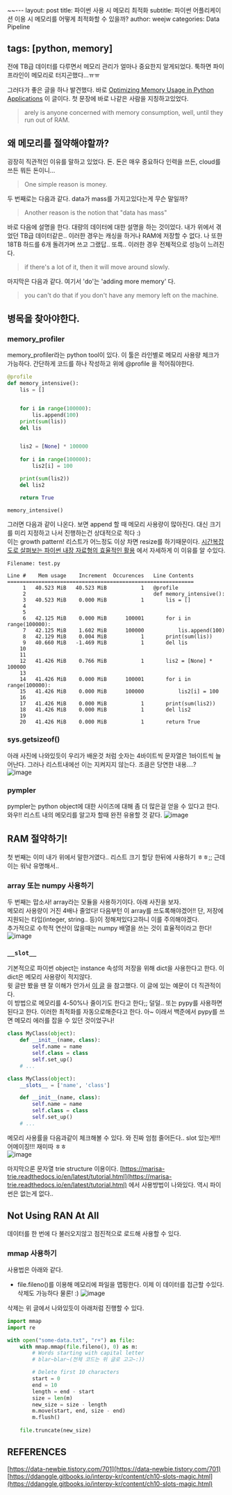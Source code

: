 ~~---
layout: post
title: 파이썬 사용 시 메모리 최적화 
subtitle: 파이썬 어플리케이션 이용 시 메모리를 어떻게 최적화할 수 있을까? 
author: weejw
categories: Data Pipeline

tags: [python, memory]
---

전에 TB급 데이터를 다루면서 메모리 관리가 얼마나 중요한지 알게되었다. 툭하면 파이프라인이 메모리로 터지곤했다...ㅠㅠ<br>

그러다가 좋은 글을 하나 발견했다. 바로 [Optimizing Memory Usage in Python Applications](https://martinheinz.dev/blog/68) 이 글이다. 첫 문장에 바로 나같은 사람을 지칭하고있었다. <br>
> arely is anyone concerned with memory consumption, well, until they run out of RAM.


## 왜 메모리를 절약해야할까?
굉장히 직관적인 이유를 말하고 있었다. 돈. 돈은 매우 중요하다 인력을 쓰든, cloud를 쓰든 뭐든 돈이니...<br>
> One simple reason is money. 

두 번째로는 다음과 같다. data가 mass를 가지고있다는게 무슨 말일까?<br> 
> Another reason is the notion that "data has mass"

바로 다음에 설명을 한다. 대량의 데이터에 대한 설명을 하는 것이었다. 내가 위에서 겪었던 TB급 데이터같은.. 
이러한 경우는 캐싱을 하거나 RAM에 저장할 수 없다. 나 또한 18TB 하드를 6개 돌려가며 쓰고 그랬답.. 또륵..
이러한 경우 전체적으로 성능이 느려진다. 
> if there's a lot of it, then it will move around slowly.

마지막은 다음과 같다. 여기서 'do'는 'adding more memory' 다. 
> you can't do that if you don't have any memory left on the machine.

## 병목을 찾아야한다. 

### memory_profiler
memory_profiler라는 python tool이 있다. 이 툴은 라인별로 메모리 사용량 체크가 가능하다. 간단하게 코드를 하나 작성하고 위에 @profile 을 적어줘야한다.<br>
```python
@profile
def memory_intensive():
    lis = []


    for i in range(100000):
        lis.append(100)
    print(sum(lis)) 
    del lis


    lis2 = [None] * 100000
    
    for i in range(100000):
        lis2[i] = 100

    print(sum(lis2))
    del lis2

    return True

memory_intensive()
```

그러면 다음과 같이 나온다. 보면 append 할 때 메모리 사용량이 많아진다. 대신 크기를 미리 지정하고 나서 진행하는건 상대적으로 적다 :) <br>
이는 growth pattern! 리스트가 어느정도 이상 차면 resize를 하기때문이다. [시간복잡도로 살펴보는 파이썬 내장 자료형의 효율적인 활용](https://www.youtube.com/watch?v=XXGd_t6YF50&list=PLZPhyNeJvHRlECdmkJ7M8konKB0NhBfve&index=4) 에서 자세하게 이 이유를 알 수있다.
```shell
Filename: test.py

Line #    Mem usage    Increment  Occurences   Line Contents
============================================================
     1   40.523 MiB   40.523 MiB           1   @profile
     2                                         def memory_intensive():
     3   40.523 MiB    0.000 MiB           1       lis = []
     4
     5
     6   42.125 MiB    0.000 MiB      100001       for i in range(100000):
     7   42.125 MiB    1.602 MiB      100000           lis.append(100)
     8   42.129 MiB    0.004 MiB           1       print(sum(lis))
     9   40.660 MiB   -1.469 MiB           1       del lis
    10
    11
    12   41.426 MiB    0.766 MiB           1       lis2 = [None] * 100000
    13
    14   41.426 MiB    0.000 MiB      100001       for i in range(100000):
    15   41.426 MiB    0.000 MiB      100000           lis2[i] = 100
    16
    17   41.426 MiB    0.000 MiB           1       print(sum(lis2))
    18   41.426 MiB    0.000 MiB           1       del lis2
    19
    20   41.426 MiB    0.000 MiB           1       return True
```

### sys.getsizeof()

아래 사진에 나와있듯이 우리가 배운것 처럼 숫자는 4바이트씩 문자열은 1바이트씩 늘어난다. 그러나 리스트내에선 이는 지켜지지 않는다. 조큼은 당연한 내용....?<br>
![image](https://user-images.githubusercontent.com/33684393/160036604-7f4ab1fb-2fc5-4951-bf1b-17f337e0e2ff.png)

### pympler

pympler는 python object에 대한 사이즈에 대해 좀 더 많은걸 얻을 수 있다고 한다. 
 와우!! 리스트 내의 메모리를 알고자 할때 완전 유용할 것 같다.
![image](https://user-images.githubusercontent.com/33684393/160036941-35ab186c-bfed-4631-851c-aa4698828abd.png)


## RAM 절약하기!

첫 번째는 이미 내가 위에서 말한거였다.. 리스트 크기 할당 한뒤에 사용하기 ㅎㅎ;; 근데 이는 워낙 유명해서..<br>

### array 또는 numpy 사용하기
두 번째는 맙소사! array라는 모듈을 사용하기이다. 아래 사진을 보자.<br>
메모리 사용량이 거진 4배나 줄었다! 다음부턴 이 array를 쓰도록해야겠어!! 단, 저장에 지원되는 타입(integer, string.. 등)이 정해져있다고하니 이를 주의해야겠다.<br>
추가적으로 수학적 연산이 많을때는 numpy 배열을 쓰는 것이 효율적이라고 한다! <br>
![image](https://user-images.githubusercontent.com/33684393/160037864-b7feb2a2-be68-4216-bb58-bdbaf9afe2f2.png)

### `__slot__` 
기본적으로 파이썬 object는 instance 속성의 저장을 위해 dict을 사용한다고 한다. 이 dict은 메모리 사용량이 적지않다.<br>
윗 글만 봤을 땐 잘 이해가 안가서 [이 글](https://ddanggle.gitbooks.io/interpy-kr/content/ch10-slots-magic.html) 을 참고했다. 이 글에 있는 예문이 더 직관적이다.<br>
이 방법으로 메모리를 4-50%나 줄이기도 한다고 한다;; 덜덜.. 또는 pypy를 사용하면된다고 한다. 이러한 최적화를 자동으로해준다고 한다. 아~ 이래서 백준에서 pypy를 쓰면 메모리 에러를 잡을 수 있던 것이었구나!<br>
```python
class MyClass(object):
    def __init__(name, class):
        self.name = name
        self.class = class
        self.set_up()
    # ...
```
```python
class MyClass(object):
    __slots__ = ['name', 'class']

    def __init__(name, class):
        self.name = name
        self.class = class
        self.set_up()
    # ...
```

메모리 사용률을 다음과같이 체크해볼 수 있다. 와 진짜 엄첨 줄어든다.. slot 있는게!!! 어메이징!!! 재미따 ㅎㅎ <br>
![image](https://user-images.githubusercontent.com/33684393/160039521-2c62a04a-eff8-46ce-bb1a-39f9dccb03da.png)

마지막으론 문자열 trie structure 이용이다. [https://marisa-trie.readthedocs.io/en/latest/tutorial.html](https://marisa-trie.readthedocs.io/en/latest/tutorial.html) 에서 사용방법이 나와있다. 역시 파이썬은 없는게 없다..<br>

## Not Using RAN At All

데이터를 한 번에 다 불러오지않고 점진적으로 로드해 사용할 수 있다.<br>
### mmap 사용하기

사용법은 아래와 같다. 
* file.fileno()를 이용해 메모리에 파일을 맵핑한다. 이제 이 데이터를 접근할 수있다. 삭제도 가능하다 물론! :)
![image](https://user-images.githubusercontent.com/33684393/160040806-a0c41548-e05a-4dae-a690-84eda5f1e71f.png)

삭제는 위 글에서 나와있듯이 아래처럼 진행할 수 있다.
```python
import mmap
import re

with open("some-data.txt", "r+") as file:
    with mmap.mmap(file.fileno(), 0) as m:
        # Words starting with capital letter
        # blar~blar~(전체 코드는 위 글로 고고~:))

        # Delete first 10 characters
        start = 0
        end = 10
        length = end - start
        size = len(m)
        new_size = size - length
        m.move(start, end, size - end)
        m.flush()
      
    file.truncate(new_size)
```

## REFERENCES
[https://data-newbie.tistory.com/701](https://data-newbie.tistory.com/701) <br>
[https://ddanggle.gitbooks.io/interpy-kr/content/ch10-slots-magic.html](https://ddanggle.gitbooks.io/interpy-kr/content/ch10-slots-magic.html)
